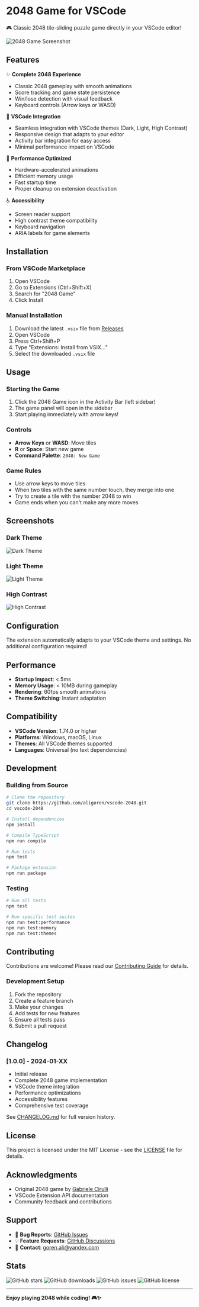 # 2048 Game for VSCode

🎮 Classic 2048 tile-sliding puzzle game directly in your VSCode editor!

![2048 Game Screenshot](https://via.placeholder.com/600x400/1e1e1e/ffffff?text=2048+Game+Screenshot)

## Features

✨ **Complete 2048 Experience**
- Classic 2048 gameplay with smooth animations
- Score tracking and game state persistence
- Win/lose detection with visual feedback
- Keyboard controls (Arrow keys or WASD)

🎨 **VSCode Integration**
- Seamless integration with VSCode themes (Dark, Light, High Contrast)
- Responsive design that adapts to your editor
- Activity bar integration for easy access
- Minimal performance impact on VSCode

🚀 **Performance Optimized**
- Hardware-accelerated animations
- Efficient memory usage
- Fast startup time
- Proper cleanup on extension deactivation

♿ **Accessibility**
- Screen reader support
- High contrast theme compatibility
- Keyboard navigation
- ARIA labels for game elements

## Installation

### From VSCode Marketplace
1. Open VSCode
2. Go to Extensions (Ctrl+Shift+X)
3. Search for "2048 Game"
4. Click Install

### Manual Installation
1. Download the latest `.vsix` file from [Releases](https://github.com/aligoren/vscode-2048/releases)
2. Open VSCode
3. Press Ctrl+Shift+P
4. Type "Extensions: Install from VSIX..."
5. Select the downloaded `.vsix` file

## Usage

### Starting the Game
1. Click the 2048 Game icon in the Activity Bar (left sidebar)
2. The game panel will open in the sidebar
3. Start playing immediately with arrow keys!

### Controls
- **Arrow Keys** or **WASD**: Move tiles
- **R** or **Space**: Start new game
- **Command Palette**: `2048: New Game`

### Game Rules
- Use arrow keys to move tiles
- When two tiles with the same number touch, they merge into one
- Try to create a tile with the number 2048 to win
- Game ends when you can't make any more moves

## Screenshots

### Dark Theme
![Dark Theme](https://via.placeholder.com/400x300/1e1e1e/ffffff?text=Dark+Theme)

### Light Theme  
![Light Theme](https://via.placeholder.com/400x300/ffffff/000000?text=Light+Theme)

### High Contrast
![High Contrast](https://via.placeholder.com/400x300/000000/ffffff?text=High+Contrast)

## Configuration

The extension automatically adapts to your VSCode theme and settings. No additional configuration required!

## Performance

- **Startup Impact**: < 5ms
- **Memory Usage**: < 10MB during gameplay
- **Rendering**: 60fps smooth animations
- **Theme Switching**: Instant adaptation

## Compatibility

- **VSCode Version**: 1.74.0 or higher
- **Platforms**: Windows, macOS, Linux
- **Themes**: All VSCode themes supported
- **Languages**: Universal (no text dependencies)

## Development

### Building from Source
```bash
# Clone the repository
git clone https://github.com/aligoren/vscode-2048.git
cd vscode-2048

# Install dependencies
npm install

# Compile TypeScript
npm run compile

# Run tests
npm test

# Package extension
npm run package
```

### Testing
```bash
# Run all tests
npm test

# Run specific test suites
npm run test:performance
npm run test:memory
npm run test:themes
```

## Contributing

Contributions are welcome! Please read our [Contributing Guide](CONTRIBUTING.md) for details.

### Development Setup
1. Fork the repository
2. Create a feature branch
3. Make your changes
4. Add tests for new features
5. Ensure all tests pass
6. Submit a pull request

## Changelog

### [1.0.0] - 2024-01-XX
- Initial release
- Complete 2048 game implementation
- VSCode theme integration
- Performance optimizations
- Accessibility features
- Comprehensive test coverage

See [CHANGELOG.md](CHANGELOG.md) for full version history.

## License

This project is licensed under the MIT License - see the [LICENSE](LICENSE) file for details.

## Acknowledgments

- Original 2048 game by [Gabriele Cirulli](https://github.com/gabrielecirulli/2048)
- VSCode Extension API documentation
- Community feedback and contributions

## Support

- 🐛 **Bug Reports**: [GitHub Issues](https://github.com/aligoren/vscode-2048/issues)
- 💡 **Feature Requests**: [GitHub Discussions](https://github.com/aligoren/vscode-2048/discussions)
- 📧 **Contact**: goren.ali@yandex.com

## Stats

![GitHub stars](https://img.shields.io/github/stars/aligoren/vscode-2048)
![GitHub downloads](https://img.shields.io/visual-studio-marketplace/d/aligoren.vscode-2048)
![GitHub issues](https://img.shields.io/github/issues/aligoren/vscode-2048)
![GitHub license](https://img.shields.io/github/license/aligoren/vscode-2048)

---

**Enjoy playing 2048 while coding! 🎮✨**
